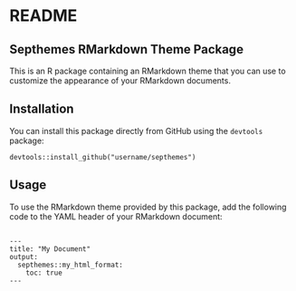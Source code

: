 # README

## Septhemes RMarkdown Theme Package

This is an R package containing an RMarkdown theme that you can use to customize the appearance of your RMarkdown documents.

## Installation

You can install this package directly from GitHub using the `devtools` package:

```devtools::install_github("username/septhemes")```



## Usage

To use the RMarkdown theme provided by this package, add the following code to the YAML header of your RMarkdown document:



```{r}

---
title: "My Document"
output: 
  septhemes::my_html_format:
    toc: true
---

```